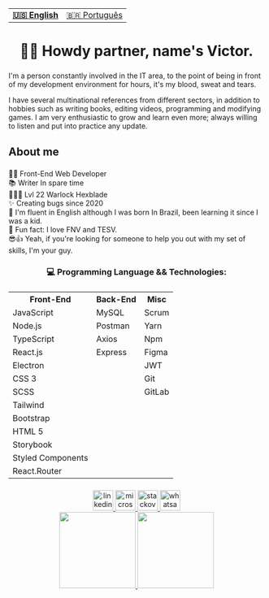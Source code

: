 <table align="center">
  <tr>
    <td>
      <b>
        <a href="README.md">🇺🇸 English</a>
      </b>
    </td>
    <td>
      <a href="README-PT.md">🇧🇷 Português</a>
    </td>
  </tr>
</table>
<h1 align="center">👋😎 Howdy partner, name's Victor.</h1>

###

<p align="left">I'm a person constantly involved in the IT area, to the point of being in front of my development environment for hours, it's my blood, sweat and tears.
  
I have several multinational references from different sectors, in addition to hobbies such as writing books, editing videos, programming and modifying games. I am very enthusiastic to grow and learn even more; always willing to listen and put into practice any update.</p>

###

<h2 align="left">About me</h2>

###

<p align="left">👨‍💻 Front-End Web Developer<br>📚 Writer In spare time<br>🧙🏻‍♂️ Lvl 22 Warlock Hexblade<br>✨ Creating bugs since 2020<br>💬 I'm fluent in English although I was born In Brazil, been learning it since I was a kid.<br>🎲 Fun fact: I love FNV and TESV.<br>😎👍 Yeah, if you're looking for someone to help you out with my set of skills, I'm your guy.</p>

###

<h3 align="center">💻 Programming Language && Technologies:</h3>

###

<div align="center">
  <table>
  <tr>
    <th>Front-End</th>
    <th>Back-End</th>
    <th>Misc</th>
  </tr>
  <tr>
    <td>JavaScript</td>
    <td>MySQL</td>
    <td>Scrum</td>
  </tr>
  <tr>
    <td>Node.js</td>
    <td>Postman</td>
    <td>Yarn</td>
  </tr>
  <tr>
    <td>TypeScript</td>
    <td>Axios</td>
    <td>Npm</td>
  </tr>
  <tr>
    <td>React.js</td>
    <td>Express</td>
    <td>Figma</td>
  </tr>
    <tr>
    <td>Electron</td>
    <td></td>
    <td>JWT</td>
  </tr>
  <tr>
    <td>CSS 3</td>
    <td></td>
    <td>Git</td>
  </tr>
  <tr>
    <td>SCSS</td>
    <td></td>
    <td>GitLab</td>
  </tr>
    <tr>
    <td>Tailwind</td>
    <td></td>
    <td></td>
  </tr>
    <tr>
    <td>Bootstrap</td>
    <td></td>
    <td></td>
  </tr>
  <tr>
    <td>HTML 5</td>
    <td></td>
    <td></td>
  </tr>
   <tr>
    <td>Storybook</td>
    <td></td>
    <td></td>
  </tr>
   <tr>
    <td>Styled Components</td>
    <td></td>
    <td></td>
  </tr>
   <tr>
    <td>React.Router</td>
    <td></td>
    <td></td>
  </tr>
    
</table>
</div>

###

<div align="center">
  <a href="https://www.linkedin.com/in/victor-manoel-soares-silva-alves/" target="_blank">
    <img src="https://img.shields.io/static/v1?message=LinkedIn&logo=linkedin&label=&color=0077B5&logoColor=white&labelColor=&style=for-the-badge" height="40" alt="linkedin logo"  />
  </a>
  <a href = "mailto: victormssalves@outlook.com" target="_blank">
    <img src="https://img.shields.io/static/v1?message=Outlook&logo=microsoft-outlook&label=&color=0078D4&logoColor=white&labelColor=&style=for-the-badge" height="40" alt="microsoft-outlook logo"  />
  </a>
  <a href="https://stackoverflow.com/users/19527223/victormssa" target="_blank">
  <img src="https://img.shields.io/static/v1?message=Stackoverflow&logo=stackoverflow&label=&color=FE7A16&logoColor=white&labelColor=&style=for-the-badge" height="40" alt="stackoverflow logo"  />
  </a>
  <a href="https://api.whatsapp.com/send?phone=%2B5571993860508&text&app_absent=0" target="_blank">
    <img src="https://img.shields.io/static/v1?message=Whatsapp&logo=whatsapp&label=&color=25D366&logoColor=white&labelColor=&style=for-the-badge" height="40" alt="whatsapp logo"  />
  </a>
</div>

<div align="center">
  <a href="https://github.com/victormssa">
    <img height="150em" src="https://github-readme-stats.vercel.app/api?username=victormssa&count_private=true&include_all_commits=true&show_icons=true&theme=dracula&hide_border=false&show_owner=true"/>
    <img height="150em" src="https://github-readme-stats.vercel.app/api/top-langs/?username=victormssa&theme=dracula&hide_border=false&&layout=compact"/>
  </a>
</div>



